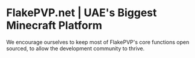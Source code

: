 # FlakePVP.net | UAE's Biggest Minecraft Platform
We encourage ourselves to keep most of FlakePVP's core functions open sourced, to allow the development community to thrive.
